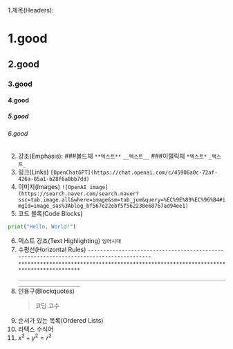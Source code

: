 1.제목(Headers):
# 1.good
## 2.good
### 3.good
#### 4.good
##### 5.good
###### 6.good
2. 강조(Emphasis):
###볼드체
`**텍스트**`
`__텍스트__`
###이탤릭체
`*텍스트*`
`_택스트_`
3. 링크(Links)
`[OpenChatGPT](https://chat.openai.com/c/45906a0c-72af-426a-85a1-b28f6a8bb7dd)`
4. 이미지(Images)
`![OpenAI image](https://search.naver.com/search.naver?ssc=tab.image.all&where=image&sm=tab_jum&query=%EC%9E%89%EC%96%B4#imgId=image_sas%3Ablog_bf567e22ebf5f562238e68767ad94ee1)`
5. 코드 블록(Code Blocks)
```python
print("Hello, World!")
```
6. 텍스트 강조(Text Highlighting)
   `잉어시대`
7. 수평선(Horizontal Rules)
   `---------------------------------------------------------------------------------------`
   `***************************************************************************************`
   `_______________________________________________________________________________________`
8. 인용구(Blockquotes)
   > 코딩 고수
9. 순서가 있는 목록(Ordered Lists)
10. 라텍스 수식어
11. $x^2+y^2=r^2$
